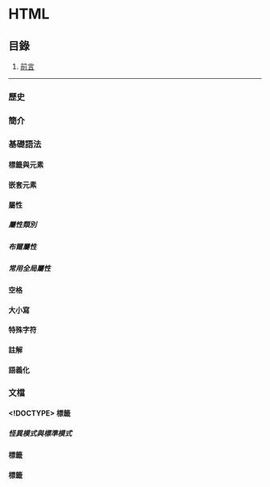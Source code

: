 # HTML

## 目錄
1. [前言](https://github.com/Dante9527/notes/tree/master/front-end/html/01)

---
### 歷史

### 簡介

### 基礎語法

#### 標籤與元素
#### 嵌套元素

#### 屬性
##### 屬性類別
##### 布爾屬性
##### 常用全局屬性

#### 空格
#### 大小寫
#### 特殊字符
#### 註解
#### 語義化

### 文檔

#### <!DOCTYPE> 標籤
##### 怪異模式與標準模式

#### <html> 標籤

#### <head> 標籤
##### <title> 標籤
##### <script> 標籤
##### <noscript> 標籤
##### <link> 標籤
##### <style> 標籤
##### <base> 標籤
##### <meta> 標籤

#### <body> 標籤
##### 元素類別
  
##### 佈局

###### <header> 標籤
###### <nav> 標籤
###### <main> 標籤
###### <article> 標籤 
###### <section> 標籤
###### <aside> 標籤
###### <footer> 標籤
  
###### <div> 標籤
###### <span> 標籤
  
#### 文字
##### 標題
##### 段落
##### 換行
##### 分隔
##### 清單
##### 引文
##### 代碼塊
##### 其他

#### 鏈接

#### 表格

#### 表單
##### 表格提交
##### 表格驗證
##### 文件上傳

#### 多媒體
##### 圖片
##### 音頻
##### 視頻
##### 嵌入內容
